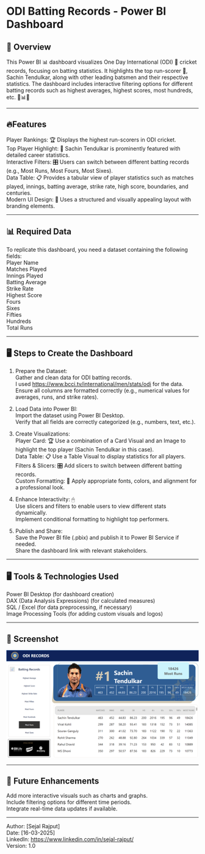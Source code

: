 # ODI Batting Records - Power BI Dashboard
## 📌 Overview

This Power BI 📊 dashboard visualizes One Day International (ODI) 🏏 cricket records, focusing on batting statistics. It highlights the top run-scorer 🥇, Sachin Tendulkar, along with other leading batsmen and their respective statistics. The dashboard includes interactive filtering options for different batting records such as highest averages, highest scores, most hundreds, etc. 🎯📊🔥

---

## 🔥Features 
Player Rankings: 🏆 Displays the highest run-scorers in ODI cricket.<br>
Top Player Highlight: 🌟 Sachin Tendulkar is prominently featured with detailed career statistics.<br>
Interactive Filters: 🎛️ Users can switch between different batting records (e.g., Most Runs, Most Fours, Most Sixes).<br>
Data Table: 📋 Provides a tabular view of player statistics such as matches played, innings, batting average, strike rate, high score, boundaries, and centuries.<br>
Modern UI Design: 🎨 Uses a structured and visually appealing layout with branding elements.<br>

---

## 📊 Required Data
To replicate this dashboard, you need a dataset containing the following fields:<br>
Player Name<br>
Matches Played<br>
Innings Played<br>
Batting Average<br>
Strike Rate<br>
Highest Score<br>
Fours<br>
Sixes<br>
Fifties<br>
Hundreds<br>
Total Runs<br>

---

## 🖥️ Steps to Create the Dashboard 
1. Prepare the Dataset: <br>
Gather and clean data for ODI batting records.<br>
I used https://www.bcci.tv/international/men/stats/odi for the data.<br>
Ensure all columns are formatted correctly (e.g., numerical values for averages, runs, and strike rates).<br>

2. Load Data into Power BI: <br>
Import the dataset using Power BI Desktop.<br>
Verify that all fields are correctly categorized (e.g., numbers, text, etc.).<br>

3. Create Visualizations: <br>
Player Card: 🏆 Use a combination of a Card Visual and an Image to highlight the top player (Sachin Tendulkar in this case).<br>
Data Table: 📋 Use a Table Visual to display statistics for all players.<br>
Filters & Slicers: 🎛️ Add slicers to switch between different batting records.<br>
Custom Formatting: 🎨 Apply appropriate fonts, colors, and alignment for a professional look.<br>
  
4. Enhance Interactivity: 🖱<br>
Use slicers and filters to enable users to view different stats dynamically.<br>
Implement conditional formatting to highlight top performers.<br>

5. Publish and Share: <br>
Save the Power BI file (.pbix) and publish it to Power BI Service if needed.<br>
Share the dashboard link with relevant stakeholders.<br>

---  

## 🖥️ Tools & Technologies Used 

Power BI Desktop (for dashboard creation)<br>
DAX (Data Analysis Expressions) (for calculated measures)<br>
SQL / Excel (for data preprocessing, if necessary)<br>
Image Processing Tools (for adding custom visuals and logos)<br>

---

## 📸 Screenshot 

![ODI BATTING RECORD DASHBOARD](ODI.png)

---

## 🌟 Future Enhancements 

Add more interactive visuals such as charts and graphs.<br>
Include filtering options for different time periods.<br>
Integrate real-time data updates if available.<br>

---

Author: [Sejal Rajput] <br>
Date: [16-03-2025]<br>
LinkedIn: https://www.linkedin.com/in/sejal-rajput/ <br>
Version: 1.0<br>
